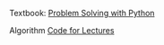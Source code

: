 Textbook: [Problem Solving with Python](https://runestone.academy/runestone/books/published/pythonds/index.html)

Algorithm [Code for Lectures](https://algs4.cs.princeton.edu/code/)



